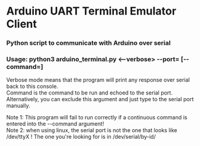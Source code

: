 # Arduino UART Terminal Emulator Client
### Python script to communicate with Arduino over serial

### Usage: python3 arduino_terminal.py <--verbose> --port=<serial port> [--command=<command>]

Verbose mode means that the program will print any response over serial back to this console.  
Command is the command to be run and echoed to the serial port. Alternatively, you can exclude this argument and just type to the serial port manually.  

Note 1: This program will fail to run correctly if a continuous command is entered into the --command argument!  
Note 2: when using linux, the serial port is not the one that looks like /dev/ttyX ! The one you're looking for is in /dev/serial/by-id/